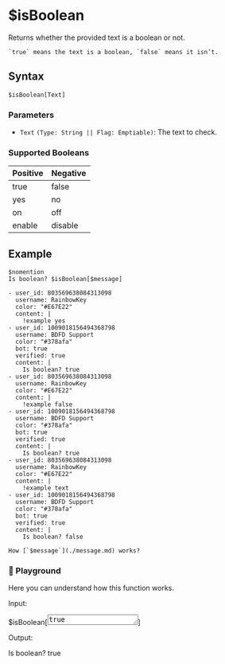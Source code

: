 # $isBoolean
Returns whether the provided text is a boolean or not.

```admonish note
`true` means the text is a boolean, `false` means it isn’t.
```

## Syntax
```
$isBoolean[Text]
```

### Parameters
- `Text` `(Type: String || Flag: Emptiable)`: The text to check.

### Supported Booleans
Positive | Negative 
-------- | --------
true | false
yes | no
on | off
enable | disable

## Example
```
$nomention
Is boolean? $isBoolean[$message]
```

``` discord yaml
- user_id: 803569638084313098
  username: RainbowKey
  color: "#E67E22"
  content: |
    !example yes
- user_id: 1009018156494368798
  username: BDFD Support
  color: "#378afa"
  bot: true
  verified: true
  content: |
    Is boolean? true
- user_id: 803569638084313098
  username: RainbowKey
  color: "#E67E22"
  content: |
    !example false
- user_id: 1009018156494368798
  username: BDFD Support
  color: "#378afa"
  bot: true
  verified: true
  content: |
    Is boolean? true
- user_id: 803569638084313098
  username: RainbowKey
  color: "#E67E22"
  content: |
    !example text
- user_id: 1009018156494368798
  username: BDFD Support
  color: "#378afa"
  bot: true
  verified: true
  content: |
    Is boolean? false
```

```admonish question title="What is this?"
How [`$message`](./message.md) works?
```

<div class=function-playground>
  <h3>🤖 Playground</h3>
  <p>Here you can understand how this function works.</p>
  <div class="function-input">
    <p>Input:</p>
    <span id="play-code">$isBoolean[<textarea id="play-input" rows="1" maxlength="20" oninput="isBooleanPlayground(this.value)">true</textarea>]</span>
  </div>
  <div class="function-output">
    <p>Output:</p>
    <span id="play-output">Is boolean? true</span>
  </div>
</div>
